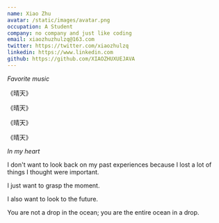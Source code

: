 ```yaml
---
name: Xiao Zhu
avatar: /static/images/avatar.png
occupation: A Student
company: no company and just like coding
email: xiaozhuzhulzq@163.com
twitter: https://twitter.com/xiaozhulzq
linkedin: https://www.linkedin.com
github: https://github.com/XIAOZHUXUEJAVA
---
```



*Favorite music*


《晴天》

《晴天》

《晴天》

《晴天》



*In my heart*

I don't want to look back on my past experiences because I lost a lot of things I thought were important.


I just want to grasp the moment.


I also want to look to the future.


You are not a drop in the ocean; you are the entire ocean in a drop. 

